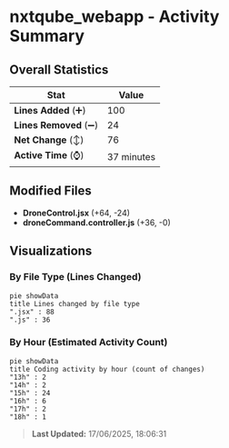 # nxtqube_webapp - Activity Summary 

## Overall Statistics

| Stat                   | Value                                                             |
| ---------------------- | ----------------------------------------------------------------- |
| **Lines Added** (➕)   | 100                                          |
| **Lines Removed** (➖) | 24                                        |
| **Net Change** (↕)    | 76                |
| **Active Time** (⌚)   | 37 minutes |


## Modified Files
- **DroneControl.jsx** (+64, -24)
- **droneCommand.controller.js** (+36, -0)

## Visualizations

### By File Type (Lines Changed)

```mermaid
pie showData
title Lines changed by file type
".jsx" : 88
".js" : 36
```

### By Hour (Estimated Activity Count)

```mermaid
pie showData
title Coding activity by hour (count of changes)
"13h" : 2
"14h" : 2
"15h" : 24
"16h" : 6
"17h" : 2
"18h" : 1
```


> **Last Updated:** 17/06/2025, 18:06:31